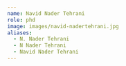 ```yaml
---
name: Navid Nader Tehrani
role: phd
image: images/navid-nadertehrani.jpg
aliases:
  - N. Nader Tehrani
  - N Nader Tehrani
  - Navid Nader Tehrani
---
```

